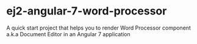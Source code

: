 # ej2-angular-7-word-processor
A quick start project that helps you to render Word Processor component a.k.a Document Editor in an Angular 7 application
